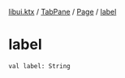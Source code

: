 [libui.ktx](../../README.md) / [TabPane](../README.md) / [Page](README.md) / [label](label.md)

# label

`val label: String`